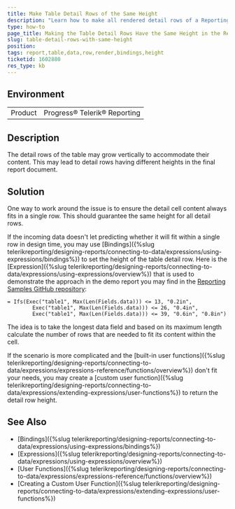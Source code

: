 ```yaml
---
title: Make Table Detail Rows of the Same Height
description: "Learn how to make all rendered detail rows of a Reporting Table have the same height in the final document."
type: how-to
page_title: Making the Table Detail Rows Have the Same Height in the Rendered Document
slug: table-detail-rows-with-same-height
position: 
tags: report,table,data,row,render,bindings,height
ticketid: 1602880
res_type: kb
---
```


## Environment
<table>
	<tbody>
		<tr>
			<td>Product</td>
			<td>Progress® Telerik® Reporting</td>
		</tr>
	</tbody>
</table>


## Description

The detail rows of the table may grow vertically to accommodate their content. This may lead to detail rows having different heights in the final report document.

## Solution

One way to work around the issue is to ensure the detail cell content always fits in a single row. This should guarantee the same height for all detail rows.

If the incoming data doesn't let predicting whether it will fit within a single row in design time, you may use [Bindings]({%slug telerikreporting/designing-reports/connecting-to-data/expressions/using-expressions/bindings%}) to set the height of the table detail row. Here is the [Expression]({%slug telerikreporting/designing-reports/connecting-to-data/expressions/using-expressions/overview%}) that is used to demonstrate the approach in the demo report you may find in the [Reporting Samples GitHub repository](https://github.com/telerik/reporting-samples/blob/master/TableEqualRowHeight.trdp):

````
= Ifs(Exec("table1", Max(Len(Fields.data))) <= 13, "0.2in",
		Exec("table1", Max(Len(Fields.data))) <= 26, "0.4in",
		Exec("table1", Max(Len(Fields.data))) <= 39, "0.6in", "0.8in")
````
The idea is to take the longest data field and based on its maximum length calculate the number of rows that are needed to fit its content within the cell.

If the scenario is more complicated and the [built-in user functions]({%slug telerikreporting/designing-reports/connecting-to-data/expressions/expressions-reference/functions/overview%}) don't fit your needs, you may create a [custom user function]({%slug telerikreporting/designing-reports/connecting-to-data/expressions/extending-expressions/user-functions%}) to return the detail row height.

## See Also

* [Bindings]({%slug telerikreporting/designing-reports/connecting-to-data/expressions/using-expressions/bindings%})
* [Expressions]({%slug telerikreporting/designing-reports/connecting-to-data/expressions/using-expressions/overview%})
* [User Functions]({%slug telerikreporting/designing-reports/connecting-to-data/expressions/expressions-reference/functions/overview%})
* [Creating a Custom User Function]({%slug telerikreporting/designing-reports/connecting-to-data/expressions/extending-expressions/user-functions%})